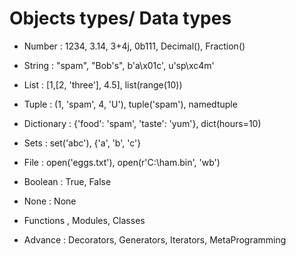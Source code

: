 # Objects types/ Data types

- Number : 1234, 3.14, 3+4j, 0b111, Decimal(), Fraction()

- String : "spam", "Bob's", b'a\x01c', u'sp\xc4m'

- List : [1,[2, 'three'], 4.5], list(range(10))

- Tuple : (1, 'spam', 4, 'U'), tuple('spam'), namedtuple

- Dictionary : {'food': 'spam', 'taste': 'yum'}, dict(hours=10)

- Sets : set('abc'), {'a', 'b', 'c'}

- File : open('eggs.txt'), open(r'C:\ham.bin', 'wb')

- Boolean : True, False

- None : None

- Functions , Modules, Classes

- Advance : Decorators, Generators, Iterators, MetaProgramming

